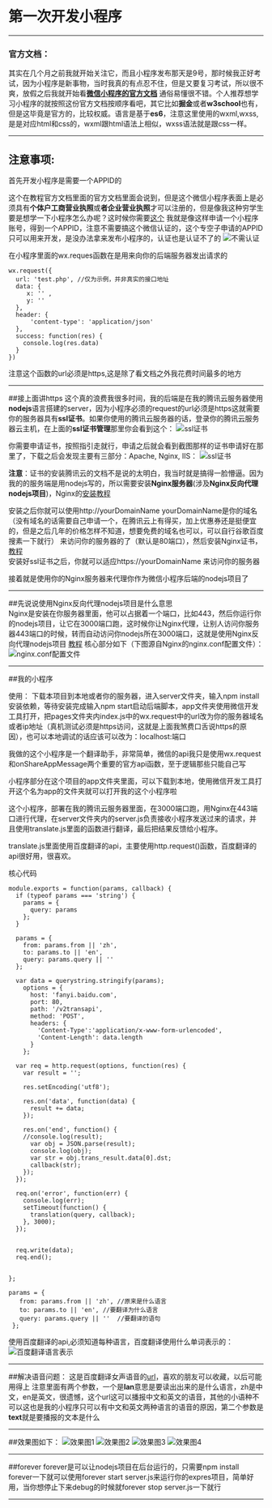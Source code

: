 # 第一次开发小程序

------


### 官方文档：

其实在几个月之前我就开始关注它，而且小程序发布那天是9号，那时候我正好考试，因为小程序是新事物，当时我真的有点忍不住，但是又要复习考试，所以很不爽，放假之后我就开始看[**微信小程序的官方文档**][1]  通俗易懂很不错。个人推荐想学习小程序的就按照这份官方文档按顺序看吧，其它比如**掘金**或者**w3school**也有，但是这毕竟是官方的，比较权威。语言是基于**es6**，注意这里使用的wxml,wxss,是是对应html和css的，wxml跟html语法上相似，wxss语法就是跟css一样。

------

## 注意事项:

首先开发小程序是需要一个APPID的

这个在教程官方文档里面的官方文档里面会说到，但是这个微信小程序表面上是必须具有**个体户工商营业执照**或**者企业营业执照**才可以注册的，但是像我这种穷学生要是想学一下小程序怎么办呢？这时候你需要[这个][2] 我就是像这样申请一个小程序账号，得到一个APPID，注意不需要搞这个微信认证的，这个专空子申请的APPID只可以用来开发，是没办法拿来发布小程序的，认证也是认证不了的
![不需认证][3]

在小程序里面的wx.reques函数在是用来向你的后端服务器发出请求的


```
wx.request({
  url: 'test.php', //仅为示例，并非真实的接口地址
  data: {
     x: '' ,
     y: ''
  },
  header: {
      'content-type': 'application/json'
  },
  success: function(res) {
    console.log(res.data)
  }
})
``` 
注意这个函数的url必须是https,这是除了看文档之外我花费时间最多的地方

------

##接上面讲https
这个真的浪费我很多时间，我的后端是在我的腾讯云服务器使用**nodejs**语言搭建的server，因为小程序必须的request的url必须是https这就需要你的服务器具有**ssl证书**。如果你使用的腾讯云服务器的话，登录你的腾讯云服务器云主机，在上面的**ssl证书管理**那里你会看到这个：
![ssl证书][4]

你需要申请证书，按照指引走就行，申请之后就会看到截图那样的证书申请好在那里了，下载之后会发现主要有三部分：Apache, Nginx, IIS：
![ssl证书][5]

**注意**：证书的安装腾讯云的文档不是说的太明白，我当时就是搞得一脸懵逼。因为我的的服务端是用nodejs写的，所以需要安装**Nginx服务器**(涉及**Nginx反向代理nodejs项目**)，Nginx的[安装教程][6]

安装之后你就可以使用http://yourDomainName yourDomainName是你的域名（没有域名的话需要自己申请一个，在腾讯云上有得买，加上优惠券还是挺便宜的，但是之后几年的价格怎样不知道，想要免费的域名也可以，可以自行谷歌百度搜素一下就行） 来访问你的服务器的了（默认是80端口），然后安装Nginx证书，[教程][7]  
安装好ssl证书之后，你就可以适应https://yourDomainName 来访问你的服务器

接着就是使用你的Nginx服务器来代理你作为微信小程序后端的nodejs项目了

------

##先说说使用Nginx反向代理nodejs项目是什么意思  
Nginx是安装在你服务器里面，他可以占据着一个端口，比如443，然后你运行你的nodejs项目，让它在3000端口跑，这时候你让Nginx代理，让别人访问你服务器443端口的时候，转而自动访问你nodejs所在3000端口，这就是使用Nginx反向代理nodejs项目 [教程][8] 核心部分如下（下图源自Nginx的nginx.conf配置文件）： 
![nginx.conf配置文件][9]

------

##我的小程序

使用：
下载本项目到本地或者你的服务器，进入server文件夹，输入npm install安装依赖，等待安装完成输入npm start启动后端脚本，app文件夹使用微信开发工具打开，把pages文件夹内index.js中的wx.request中的url改为你的服务器域名或者ip地址（真机测试必须是https访问，这就是上面我煞费口舌说https的原因），也可以本地调试的话应该可以改为：localhost:端口

我做的这个小程序是一个翻译助手，非常简单，微信的api我只是使用wx.request和onShareAppMessage两个重要的官方api函数，至于逻辑那些只能自己写

小程序部分在这个项目的app文件夹里面，可以下载到本地，使用微信开发工具打开这个名为app的文件夹就可以打开我的这个小程序啦

这个小程序，部署在我的腾讯云服务器里面，在3000端口跑，用Nginx在443端口进行代理，在server文件夹内的server.js负责接收小程序发送过来的请求，并且使用translate.js里面的函数进行翻译，最后把结果反馈给小程序。

translate.js里面使用百度翻译的api，主要使用http.request()函数，百度翻译的api很好用，很喜欢。

核心代码
```
module.exports = function(params, callback) { 
  if (typeof params === 'string') { 
    params = { 
      query: params 
    }; 
  } 

  params = { 
    from: params.from || 'zh', 
    to: params.to || 'en', 
    query: params.query || '' 
  }; 
   
  var data = querystring.stringify(params); 
    options = { 
      host: 'fanyi.baidu.com', 
      port: 80, 
      path: '/v2transapi', 
      method: 'POST', 
      headers: { 
        'Content-Type':'application/x-www-form-urlencoded', 
        'Content-Length': data.length 
      } 
    }; 
  
  var req = http.request(options, function(res) { 
    var result = ''; 

    res.setEncoding('utf8'); 

    res.on('data', function(data) { 
      result += data; 
    }); 

    res.on('end', function() { 
    //console.log(result);
      var obj = JSON.parse(result);
      console.log(obj);
      var str = obj.trans_result.data[0].dst; 
      callback(str); 
    }); 
  }); 
  
  req.on('error', function(err) { 
    console.log(err); 
    setTimeout(function() { 
      translation(query, callback); 
    }, 3000); 
  }); 
  

  req.write(data); 
  req.end(); 


}; 
```
```
params = { 
   from: params.from || 'zh', //原来是什么语言                
   to: params.to || 'en', //要翻译为什么语言         
   query: params.query || ''  //要翻译的语句
 }; 
```
使用百度翻译的api,必须知道每种语言，百度翻译使用什么单词表示的：
![百度翻译语言表示][10]

------

##解决语音问题：
这是百度翻译女声语音的[url][11]，喜欢的朋友可以收藏，以后可能用得上
注意里面有两个参数，一个是**lan**意思是要读出出来的是什么语言，zh是中文，en是英文，很遗憾，这个url这可以播报中文和英文的语音，其他的小语种不可以这也是我的小程序只可以有中文和英文两种语言的语音的原因，第二个参数是**text**就是要播报的文本是什么

------

##效果图如下：
![效果图1][12]
![效果图2][13]
![效果图3][14]
![效果图4][15]

------

##forever
forever是可以让nodejs项目在后台运行的，只需要npm install forever一下就可以使用forever start server.js来运行你的expres项目，简单好用，当你想停止下来debug的时候就forever stop server.js一下就行

------


  [1]: https://mp.weixin.qq.com/debug/wxadoc/dev/
  [2]: http://www.wxapp-union.com/forum.php?mod=viewthread&tid=495
  [3]: https://github.com/15331094/WeChat-small-program/blob/master/screenshot/filehelper_1484750785063_22.png?raw=true
  [4]: https://github.com/15331094/WeChat-small-program/blob/master/screenshot/filehelper_1484751756841_98.png?raw=true
  [5]: https://github.com/15331094/WeChat-small-program/blob/master/screenshot/filehelper_1484751756841_98.png?raw=true
  [6]: http://www.cnblogs.com/chuncn/archive/2011/10/14/2212291.html
  [7]: http://jingyan.baidu.com/article/63f2362836d90c0208ab3dd9.html
  [8]: http://www.imooc.com/article/1911
  [9]: https://github.com/15331094/WeChat-small-program/blob/master/screenshot/filehelper_1484752408584_87.png?raw=true
  [10]:https://github.com/15331094/WeChat-small-program/blob/master/screenshot/filehelper_1484783947017_44.png?raw=true
  [11]: http://tts.baidu.com/text2audio?lan=zh&ie=UTF-8&text=我是学生
  [12]: https://github.com/15331094/WeChat-small-program/blob/master/screenshot/910618074153886974.png?raw=true
  [13]: https://github.com/15331094/WeChat-small-program/blob/master/screenshot/869412204321258718.png?raw=true
  [14]: https://github.com/15331094/WeChat-small-program/blob/master/screenshot/729930379004726692.png?raw=true
  [15]: https://github.com/15331094/WeChat-small-program/blob/master/screenshot/208763810200817083.png?raw=true

